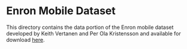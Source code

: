 # Enron Mobile Dataset

This directory contains the data portion of the Enron mobile dataset developed
by Keith Vertanen and Per Ola Kristensson and available for download
[here](https://www.keithv.com/software/enronmobile/).
